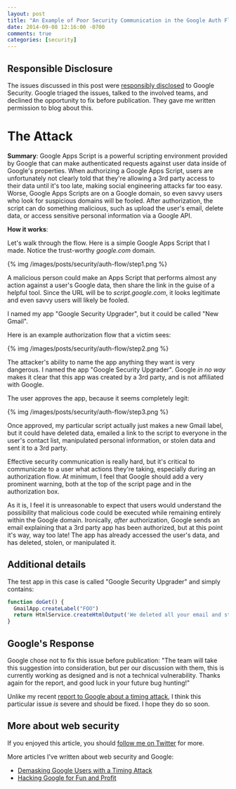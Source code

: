 ```yaml
---
layout: post
title: "An Example of Poor Security Communication in the Google Auth Flow"
date: 2014-09-08 12:16:00 -0700
comments: true
categories: [security]
---
```

## Responsible Disclosure

The issues discussed in this post were [responsibly disclosed](http://en.wikipedia.org/wiki/Responsible_disclosure) to Google Security.  Google triaged the issues, talked to the involved teams, and declined the opportunity to fix before publication.  They gave me written permission to blog about this.

# The Attack

**Summary**: Google Apps Script is a powerful scripting environment provided by Google that can make authenticated requests against user data inside of Google's properties.  When authorizing a Google Apps Script, users are unfortunately not clearly told that they're allowing a 3rd party access to their data until it's too late, making social engineering attacks far too easy.  Worse, Google Apps Scripts are on a Google domain, so even savvy users who look for suspicious domains will be fooled.  After authorization, the script can do something malicious, such as upload the user's email, delete data, or access sensitive personal information via a Google API.

<!-- more -->

**How it works**:  

Let's walk through the flow.  Here is a simple Google Apps Script that I made.  Notice the trust-worthy *google.com* domain.

{% img /images/posts/security/auth-flow/step1.png %}

A malicious person could make an Apps Script that performs almost any action against a user's Google data, then share the link in the guise of a helpful tool.  Since the URL will be to *script.google.com*, it looks legitimate and even savvy users will likely be fooled.  

I named my app "Google Security Upgrader", but it could be called "New Gmail".

Here is an example authorization flow that a victim sees:

{% img /images/posts/security/auth-flow/step2.png %}

The attacker's ability to name the app anything they want is very dangerous.  I named the app "Google Security Upgrader".  Google *in no way* makes it clear that this app was created by a 3rd party, and is not affiliated with Google.

The user approves the app, because it seems completely legit:

{% img /images/posts/security/auth-flow/step3.png %}

Once approved, my particular script actually just makes a new Gmail label, but it could have deleted data, emailed a link to the script to everyone in the user's contact list, manipulated personal information, or stolen data and sent it to a 3rd party.

Effective security communication is really hard, but it's critical to communicate to a user what actions they're taking, especially during an authorization flow.  At minimum, I feel that Google should add a very prominent warning, both at the top of the script page and in the authorization box.

As it is, I feel it is unreasonable to expect that users would understand the possibility that malicious code could be executed while remaining entirely within the Google domain.  Ironically, *after* authorization, Google sends an email explaining that a 3rd party app has been authorized, but at this point it's way, way too late! The app has already accessed the user's data, and has deleted, stolen, or manipulated it.

## Additional details

The test app in this case is called "Google Security Upgrader" and simply contains:

``` javascript
function doGet() {
  GmailApp.createLabel("FOO")
  return HtmlService.createHtmlOutput('We deleted all your email and stuff. Have a nice day!');
}
```

## Google's Response

Google chose not to fix this issue before publication: "The team will take this suggestion into consideration, but per our discussion with them, this is currently working as designed and is not a technical vulnerability.  Thanks again for the report, and good luck in your future bug hunting!"

Unlike my recent [report to Google about a timing attack](/blog/2014/09/04/demasking-google-users-with-a-timing-attack/), I think this particular issue *is* severe and should be fixed.  I hope they do so soon.

## More about web security

If you enjoyed this article, you should [follow me on Twitter](https://twitter.com/tectonic) for more.

More articles I've written about web security and Google:

* [Demasking Google Users with a Timing Attack](/blog/2014/09/04/demasking-google-users-with-a-timing-attack/)
* [Hacking Google for Fun and Profit](/blog/2011/12/14/hacking-google-for-fun-and-profit/)

